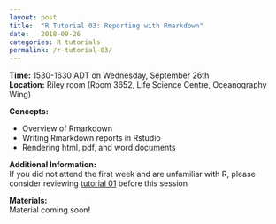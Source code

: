 ```yaml
---
layout: post
title:  "R Tutorial 03: Reporting with Rmarkdown"
date:   2018-09-26
categories: R tutorials
permalink: /r-tutorial-03/
---
```


**Time:** 1530-1630 ADT on Wednesday, September 26th  
**Location:** Riley room (Room 3652, Life Science Centre, Oceanography Wing)

**Concepts:**
* Overview of Rmarkdown  
* Writing Rmarkdown reports in Rstudio  
* Rendering html, pdf, and word documents

**Additional Information:**  
If you did not attend the first week and are unfamiliar with R, please consider reviewing [tutorial 01](/programming_tutorials/r-tutorial-01/) before this session

**Materials:**  
Material coming soon!
<!-- Please download the source code and data for this tutorial [here](https://github.com/christophrenkl/programming_tutorials/raw/master/R/tutorial_03.zip). -->
